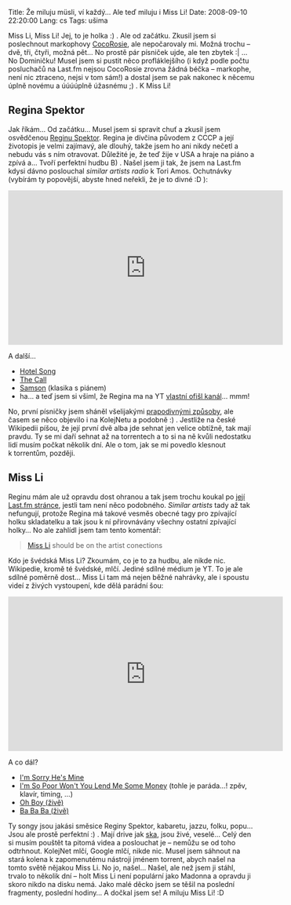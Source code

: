 Title: Že miluju müsli, ví každý... Ale teď miluju i Miss Li!
Date: 2008-09-10 22:20:00
Lang: cs
Tags: ušima

Miss Li, Miss Li! Jej, to je holka :) . Ale od začátku. Zkusil jsem si poslechnout markophovy [CocoRosie](http://blog.markoph.net/zaujimavosti/pocarovali-mi-sestry-z-cocorosie/), ale nepočarovaly mi. Možná trochu – dvě, tři, čtyři, možná pět… No prostě pár písniček ujde, ale ten zbytek :| … No Dominičku! Musel jsem si pustit něco profláklejšího (i když podle počtu posluchačů na Last.fm nejsou CocoRosie zrovna žádná béčka – markophe, není nic ztraceno, nejsi v tom sám!) a dostal jsem se pak nakonec k něcemu úplně novému a úúúúplně úžasnému ;) . K Miss Li!

## Regina Spektor

Jak říkám… Od začátku… Musel jsem si spravit chuť a zkusil jsem osvědčenou [Reginu Spektor](http://en.wikipedia.org/wiki/Regina_Spektor). Regina je dívčina původem z CCCP a její životopis je velmi zajímavý, ale dlouhý, takže jsem ho ani nikdy nečetl a nebudu vás s ním otravovat. Důležité je, že teď žije v USA a hraje na piáno a zpívá a… Tvoří perfektní hudbu B) . Našel jsem ji tak, že jsem na Last.fm kdysi dávno poslouchal *similar artists radio* k Tori Amos. Ochutnávky (vybírám ty popovější, abyste hned neřekli, že je to divné :D ):

<iframe width="560" height="315" src="https://www.youtube.com/embed/SGTDRztaCCw" frameborder="0" allowfullscreen></iframe>

A další…

-   [Hotel Song](http://www.youtube.com/watch?v=kk2AIir_eaM)
-   [The Call](http://www.youtube.com/watch?v=AJyNMSJxHeA)
-   [Samson](http://www.youtube.com/watch?v=p62rfWxs6a8) (klasika s piánem)
-   ha… a teď jsem si všiml, že Regina ma na YT [vlastní ofišl kanál](http://www.youtube.com/user/ReginaSpektor)… mmm!

No, první písničky jsem sháněl všelijakými [prapodivnými způsoby](http://www.google.com/search?hl=cs&q=regina+spektor+-inurl:(htm%7Chtml%7Cphp)+intitle:%22index+of%22++%22last+modified%22++%22parent+directory%22++description++size++(wma%7Cmp3%7Cogg)&btnG=Hledat&lr=), ale časem se něco objevilo i na KolejNetu a podobně :) . Jestliže na české Wikipedii píšou, že její první dvě alba jde sehnat jen velice obtížně, tak mají pravdu. Ty se mi daří sehnat až na torrentech a to si na ně kvůli nedostatku lidí musím počkat několik dní. Ale o tom, jak se mi povedlo klesnout k torrentům, později.

## Miss Li

Reginu mám ale už opravdu dost ohranou a tak jsem trochu koukal po [její Last.fm stránce](http://www.last.fm/music/Regina+Spektor), jestli tam není něco podobného. *Similar artists* tady až tak nefungují, protože Regina má takové vesměs obecné tagy pro zpívající holku skladatelku a tak jsou k ní přirovnávány všechny ostatní zpívající holky… No ale zahlídl jsem tam tento komentář:

> [Miss Li](http://www.last.fm/music/Miss+Li) should be on the artist conections

Kdo je švédská Miss Li? Zkoumám, co je to za hudbu, ale nikde nic. Wikipedie, kromě té švédské, mlčí. Jediné sdílné médium je YT. To je ale sdílné poměrně dost… Miss Li tam má nejen běžné nahrávky, ale i spoustu videí z živých vystoupení, kde dělá parádní šou:

<iframe width="560" height="315" src="https://www.youtube.com/embed/wGMnW7FKFvg" frameborder="0" allowfullscreen></iframe>

A co dál?

-   [I'm Sorry He's Mine](http://www.youtube.com/watch?v=Ut3NrsYze24)
-   [I'm So Poor Won't You Lend Me Some Money](http://www.youtube.com/watch?v=FRQ1aSQVob8) (tohle je paráda…! zpěv, klavír, timing, …)
-   [Oh Boy (živě)](http://www.youtube.com/watch?v=KMRQ6mwqYo8)
-   [Ba Ba Ba (živě)](http://www.youtube.com/watch?v=Sn6aw9bphQ4)

Ty songy jsou jakási směsice Reginy Spektor, kabaretu, jazzu, folku, popu… Jsou ale prostě perfektní :) . Mají drive jak [ska](http://en.wikipedia.org/wiki/Ska), jsou živé, veselé… Celý den si musím pouštět ta pitomá videa a poslouchat je – nemůžu se od toho odtrhnout. KolejNet mlčí, Google mlčí, nikde nic. Musel jsem sáhnout na stará kolena k zapomenutému nástroji jménem torrent, abych našel na tomto světě nějakou Miss Li. No jo, našel… Našel, ale než jsem ji stáhl, trvalo to několik dní – holt Miss Li není populární jako Madonna a opravdu ji skoro nikdo na disku nemá. Jako malé děcko jsem se těšil na poslední fragmenty, poslední hodiny… A dočkal jsem se! A miluju Miss Li! :D
